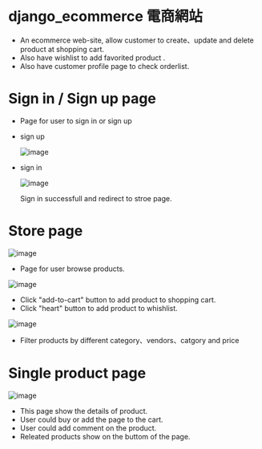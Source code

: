 # django_ecommerce 電商網站
- An ecommerce web-site, allow customer to create、update and delete product at shopping cart.
- Also have wishlist to add favorited product .
- Also have customer profile page to check orderlist.

# Sign in / Sign up page
- Page for user to sign in or sign up

- sign up

  ![image](https://github.com/as2229181/django_ecommerce/assets/122463207/6051f3a5-e42f-4846-95ab-c4b518d11306)


- sign in

  ![image](https://github.com/as2229181/django_ecommerce/assets/122463207/0e07c6af-2638-496a-b43c-4e0ecb193b94)

  Sign in successfull and redirect to stroe page.
# Store page
![image](https://github.com/as2229181/django_ecommerce/assets/122463207/1441bc4a-a861-49ae-a7b2-c7a9e13c90a9)
- Page for user  browse products.

![image](https://github.com/as2229181/django_ecommerce/assets/122463207/c3dbd8e8-fbec-4c49-ad0f-8dbff38d1652)

- Click "add-to-cart" button to add product to shopping cart.
- Click "heart" button to add product to whishlist.

 ![image](https://github.com/as2229181/django_ecommerce/assets/122463207/a47c115e-7759-4988-baa8-79bc93962e26)

- Filter products by different category、vendors、catgory and price

# Single product page
![image](https://github.com/as2229181/django_ecommerce/assets/122463207/56ba7a60-c2a7-4bd3-a48d-c11b3558df71)
- This page show the details of product.
- User could buy or add the page to the cart.
- User could add comment on the product.
- Releated products show on the buttom of the page.
